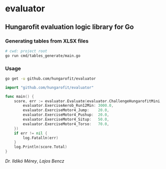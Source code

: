 # evaluator

## Hungarofit evaluation logic library for Go

### Generating tables from XLSX files

```bash
# cwd: project root
go run cmd/tables_generate/main.go
```

### Usage

```bash
go get -u github.com/hungarofit/evaluator
```

```go
import "github.com/hungarofit/evaluator"

func main() {
    score, err := evaluator.Evaluate(evaluator.ChallengeHungarofitMini, evaluator.GenderFemale, 20, map[evaluator.Exercise]evaluator.ResultValue{
		evaluator.ExerciseAerob_Run12Min: 3000.0,
		evaluator.ExerciseMotor4_Jump:    20.0,
		evaluator.ExerciseMotor4_Pushup:  20.0,
		evaluator.ExerciseMotor4_Situp:   50.0,
		evaluator.ExerciseMotor4_Torso:   70.0,
	})
	if err != nil {
		log.Fatalln(err)
	}
	log.Println(score.Total)
}
```

_Dr. Ildikó Mérey_, _Lajos Bencz_
